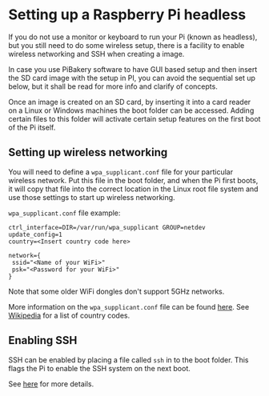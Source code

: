 # Setting up a Raspberry Pi headless

If you do not use a monitor or keyboard to run your Pi (known as headless), but you still need to do some wireless setup, there is a facility to enable wireless networking and SSH when creating a image.

In case you use PiBakery software to have GUI based setup and then insert the SD card image with the setup in PI, you can avoid the sequential set up below, but it shall be read for more info and clarify of concepts.

Once an image is created on an SD card, by inserting it into a card reader on a Linux or Windows machines the boot folder can be accessed. Adding certain files to this folder will activate certain setup features on the first boot of the Pi itself. 

## Setting up wireless networking

You will need to define a `wpa_supplicant.conf` file for your particular wireless network. Put this file in the boot folder, and when the Pi first boots, it will copy that file into the correct location in the Linux root file system and use those settings to start up wireless networking.

`wpa_supplicant.conf` file example:
```
ctrl_interface=DIR=/var/run/wpa_supplicant GROUP=netdev
update_config=1
country=<Insert country code here>

network={
 ssid="<Name of your WiFi>"
 psk="<Password for your WiFi>"
}
```

Note that some older WiFi dongles don't support 5GHz networks.

More information on the `wpa_supplicant.conf` file can be found [here](wireless-cli.md). See [Wikipedia](https://en.wikipedia.org/wiki/ISO_3166-1) for a list of country codes.

## Enabling SSH

SSH can be enabled by placing a file called `ssh` in to the boot folder. This flags the Pi to enable the SSH system on the next boot.

See [here](../../remote-access/ssh/README.md#3-enable-ssh-on-a-headless-raspberry-pi-add-file-to-sd-card-on-another-machine) for more details.

